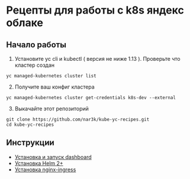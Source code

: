 # Рецепты для работы с k8s яндекс облаке

## Начало работы

1) Установите yc cli и kubectl ( версия не ниже 1.13 ).
Проверьте что кластер создан

```
yc managed-kubernetes cluster list
```

2) Получите ваш конфиг кластера
```
yc managed-kubernetes cluster get-credentials k8s-dev --external
```

3) Выкачайте этот репозиторий

```
git clone https://github.com/nar3k/kube-yc-recipes.git
cd kube-yc-recipes
```


## Инструкции

- [Установка и запуск dashboard](dashboard/)
- [Установка Helm 2+](helm/)
- [Установка nginx-ingress](nginx-ingress/)
